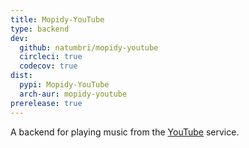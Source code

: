 ```yaml
---
title: Mopidy-YouTube
type: backend
dev:
  github: natumbri/mopidy-youtube
  circleci: true
  codecov: true
dist:
  pypi: Mopidy-YouTube
  arch-aur: mopidy-youtube
prerelease: true
---
```


A backend for playing music from the
[YouTube](https://www.youtube.com/) service.
